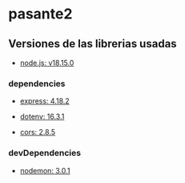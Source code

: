 # pasante2

## Versiones de las librerias usadas
- <a href="https://nodejs.org/dist/v18.15.0/node-v18.15.0-x64.msi" target="_blank"><p>node.js: v18.15.0
</p> </a>

### dependencies
- <a href="https://www.npmjs.com/package/express" target="_blank"><p>express: 4.18.2</p> </a>
- <a href="https://www.npmjs.com/package/dotenv" target="_blank"><p>dotenv: 16.3.1</p> </a>
- <a href="https://www.npmjs.com/package/cors" target="_blank"><p>cors: 2.8.5</p> </a>

### devDependencies
- <a href="https://www.npmjs.com/package/nodemon" target="_blank"><p>nodemon: 3.0.1</p></a>
